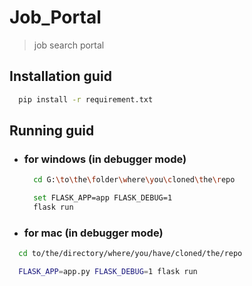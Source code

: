 # Job_Portal
  > job search portal

## Installation guid
  ```sh
    pip install -r requirement.txt
  ```

## Running guid

  - ### for windows (in debugger mode)
    ```sh
      cd G:\to\the\folder\where\you\cloned\the\repo

      set FLASK_APP=app FLASK_DEBUG=1
      flask run
    ```

  - ### for mac (in debugger mode)
  ```sh
    cd to/the/directory/where/you/have/cloned/the/repo

    FLASK_APP=app.py FLASK_DEBUG=1 flask run
  ```
